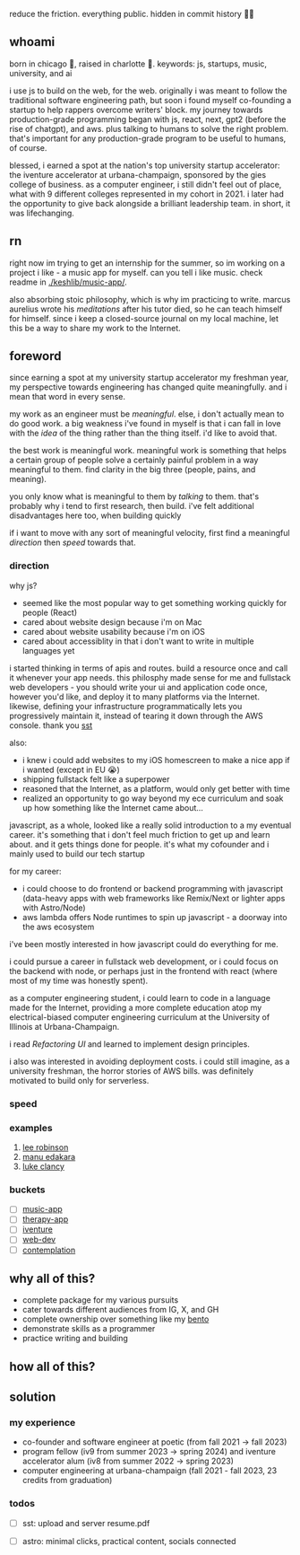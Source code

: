 reduce the friction. everything public. hidden in commit history 🙏🏽

## whoami

born in chicago 🐂, raised in charlotte 👑. keywords: js, startups, music, university, and ai

i use js to build on the web, for the web. originally i was meant to follow the traditional software engineering path, but soon i found myself co-founding a startup to help rappers overcome writers' block. my journey towards production-grade programming began with js, react, next, gpt2 (before the rise of chatgpt), and aws. plus talking to humans to solve the right problem. that's important for any production-grade program to be useful to humans, of course.

blessed, i earned a spot at the nation's top university startup accelerator: the iventure accelerator at urbana-champaign,
sponsored by the gies college of business. as a computer engineer, i still didn't feel out of place, what with 9 different colleges represented
in my cohort in 2021. i later had the opportunity to give back alongside a brilliant leadership team. in short, it was lifechanging.

## rn

right now im trying to get an internship for the summer, so im working on a project i like - a music app for myself. can
you tell i like music. check readme in [./keshlib/music-app/](./keshlib/music-app/).

also absorbing stoic philosophy, which is why im practicing to write. marcus
aurelius wrote his *meditations* after his tutor died, so he can teach himself for himself.
since i keep a closed-source journal on my local machine, let this be a way to share my work to the Internet.

## foreword

since earning a spot at my university startup accelerator my freshman year, my perspective towards engineering has changed quite meaningfully. and i mean that word in every sense.

my work as an engineer must be *meaningful*. else, i don't actually mean to do good work. a big weakness i've found in myself is that i can fall in love with the *idea* of the thing rather than the thing itself. i'd like to avoid that.

the best work is meaningful work. meaningful work is something that helps a certain group of people solve a certainly painful problem in a way meaningful to them. find clarity in the big three (people, pains, and meaning).

you only know what is meaningful to them by *talking* to them. that's probably why i tend to first research, then build. i've felt additional disadvantages here too, when building quickly

if i want to move with any sort of meaningful velocity, first find a meaningful *direction* then *speed* towards that.

### direction

why js?
- seemed like the most popular way to get something working quickly for people (React)
- cared about website design because i'm on Mac
- cared about website usability because i'm on iOS
- cared about accessiblity in that i don't want to write in multiple languages yet

i started thinking in terms of apis and routes. build a resource once and call it whenever your app needs. this philosphy made sense for me and fullstack web developers - you should write your ui and application code once, however you'd like, and deploy it to many platforms via the Internet. likewise, defining your infrastructure programmatically lets you progressively maintain it, instead of tearing it down through the AWS console. thank you [sst](https://sst.dev/)

also:
- i knew i could add websites to my iOS homescreen to make a nice app if i wanted (except in EU 😭)
- shipping fullstack felt like a superpower
- reasoned that the Internet, as a platform, would only get better with time
- realized an opportunity to go way beyond my ece curriculum and soak up how something like the Internet came about...

javascript, as a whole, looked like a really solid introduction to a my eventual career. it's something that i don't feel much friction to get up and learn about. and it gets things done for people. it's what my cofounder and i mainly used to build our tech startup

for my career:
- i could choose to do frontend or backend programming with javascript (data-heavy apps with web frameworks like Remix/Next or lighter apps with Astro/Node)
- aws lambda offers Node runtimes to spin up javascript - a doorway into the aws ecosystem


i've been mostly interested in how javascript could do everything for me.

i could pursue a career in fullstack web development, or i could focus on the backend with node, or perhaps just in the frontend with react (where most of my time was honestly spent).

as a computer engineering student, i could learn to code in a language made for the Internet, providing a more complete education atop my electrical-biased computer engineering curriculum at the University of Illinois at Urbana-Champaign.

i read *Refactoring UI* and learned to implement design principles.

i also was interested in avoiding deployment costs. i could still imagine, as a university freshman, the horror stories of AWS bills. was definitely motivated to build only for serverless.

### speed

### examples

1. [lee robinson](https://leerob.io/)
2. [manu edakara](https://www.manuedakara.com/purpose)
3. [luke clancy](https://lukeclancy.me/)

### buckets

- [ ] [music-app](./keshlib/music-app/)
- [ ] [therapy-app](./keshlib/therapy-app/)
- [ ] [iventure](./keshlib/therapy-app/)
- [ ] [web-dev](./keshlib/web-dev/)
- [ ] [contemplation](./keshlib/contemplation/)

## why all of this?

- complete package for my various pursuits
- cater towards different audiences from IG, X, and GH
- complete ownership over something like my [bento](https://bento.me/keshsad)
- demonstrate skills as a programmer
- practice writing and building

## how all of this?

## solution

### my experience

- co-founder and software engineer at poetic (from fall 2021 -> fall 2023)
- program fellow (iv9 from summer 2023 -> spring 2024) and iventure accelerator alum (iv8 from summer 2022 -> spring 2023)
- computer engineering at urbana-champaign (fall 2021 - fall 2023, 23 credits from graduation)

### todos

- [ ] sst: upload and server resume.pdf
- [ ] astro: minimal clicks, practical content, socials connected
  <!-- - [ ] remix: performant serverless musical web app -->
  <!-- - [ ] next: easy low fidelity app -->




